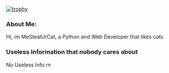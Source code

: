 [![trophy](https://github-profile-trophy.vercel.app/?username=nitr0danii&theme=onedark)](https://github.com/ryo-ma/github-profile-trophy)

### About Me:    
Hi, im MeStealUrCat, a Python and Web Developer that likes cats

### Useless Information that nobody cares about
No Useless Info rn
